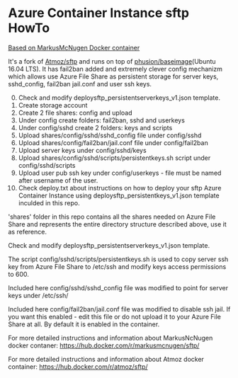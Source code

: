 # Azure Container Instance sftp HowTo

[Based on MarkusMcNugen Docker container](https://hub.docker.com/r/markusmcnugen/sftp/)

It's a fork of [Atmoz/sftp](https://hub.docker.com/r/atmoz/sftp/) and runs on
top of [phusion/baseimage](https://hub.docker.com/r/phusion/baseimage/)(Ubuntu
16.04 LTS). It has fail2ban added and extremely clever config mechanizm which
allows use Azure File Share as persistent storage for server keys,
sshd_config, fail2ban jail.conf and user ssh keys.

00. Check and modify deploysftp_persistentserverkeys_v1.json template.
01. Create storage account
02. Create 2 file shares: config and upload
03. Under config create folders: fail2ban, sshd and userkeys
04. Under config/sshd create 2 folders: keys and scripts
05. Upload shares/config/sshd/sshd_config file under config/sshd
06. Upload shares/config/fail2ban/jail.conf file under config/fail2ban
07. Upload server keys under config/sshd/keys
08. Upload shares/config/sshd/scripts/persistentkeys.sh script under config/sshd/scripts
09. Upload user pub ssh key under config/userkeys - file must be named after username of the user.
10. Check deploy.txt about instructions on how to deploy your sftp Azure Container Instance using deploysftp_persistentkeys_v1.json template inculded in this repo.

'shares' folder in this repo contains all the shares needed on Azure File Share and represents the entire directory structure described above, use it as reference.

Check and modify deploysftp_persistentserverkeys_v1.json template.

The script config/sshd/scripts/persistentkeys.sh is used to copy server ssh key
from Azure File Share to /etc/ssh and modify keys access permissions to 600.

Included here config/sshd/sshd_config file was modified to point for server keys
under /etc/ssh/

Included here config/fail2ban/jail.conf file was modified to disable ssh jail.
If you want this enabled - edit this file or do not upload it to your Azure File
Share at all. By default it is enabled in the container.

For more detailed instructions and information about MarkusNcNugen docker contaner: https://hub.docker.com/r/markusmcnugen/sftp/

For more detailed instructions and information about Atmoz docker container: https://hub.docker.com/r/atmoz/sftp/
